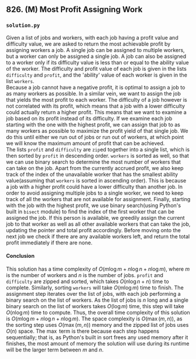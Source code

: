 ## 826. (M) Most Profit Assigning Work

### `solution.py`
Given a list of jobs and workers, with each job having a profit value and difficulty value, we are asked to return the most achievable profit by assigning workers a job. A single job can be assigned to multiple workers, but a worker can only be assigned a single job. A job can also be assigned to a worker only if its difficulty value is less than or equal to the ability value of the worker. The difficulty and profit value of each job is given in the lists `difficulty` and `profit`, and the 'ability' value of each worker is given in the list `workers`.  
Because a job cannot have a negative profit, it is optimal to assign a job to as many workers as possible. In a similar vein, we want to assign the job that yields the most profit to each worker. The difficulty of a job however is not correlated with its profit, which means that a job with a lower difficulty could actually return a higher profit. This means that we want to examine a job based on its profit instead of its difficulty. If we examine each job starting with the one with the highest profit, we can assign that job to as many workers as possible to maximize the profit yield of that single job. We do this until either we run out of jobs or run out of workers, at which point we will know the maximum amount of profit that can be achieved.  
The lists `profit` and `difficulty` are `zip`ed together into a single list, which is then sorted by `profit` in descending order. `workers` is sorted as well, so that we can use binary search to determine the most number of workers that can take on the job. Apart from the currently accrued profit, we also keep track of the index of the unavailable worker that has the smallest ability value(assuming that `workers` is sorted in ascending order). This is because a job with a higher profit could have a lower difficulty than another job. In order to avoid assigning multiple jobs to a single worker, we need to keep track of all the workers that are not available for assignment. Finally, starting with the job with the highest profit, we use binary search(using Python's built in `bisect` module) to find the index of the first worker that can be assigned the job. If this person is available, we greedily assign the current job to that worker as well as all other available workers that can take the job, updating the pointer and total profit accordingly. Before moving onto the next job we check if there are any available workers left, and return the total profit immediately if there are none.  

#### Conclusion
This solution has a time complexity of $O(m\log m+n\log n+n\log m)$, where $m$ is the number of workers and $n$ is the number of jobs. `profit` and `difficulty` are zipped and sorted, which takes $O(n\log n + n)$ time to complete. Similarly, sorting `workers` will take $O(m\log m)$ time to finish. The assignment step iterates over the list of jobs, with each job performing a binary search on the list of workers. As the list of jobs is $n$ long and a single binary search on the list of workers takes $O(\log m)$ time, this step will take $O(n\log m)$ time to compute. Thus, the overall time complexity of this solution is $O(m\log m+n\log n+n\log m)$. The space complexity is $O(\max(m, n))$, as the sorting step uses $O(\max(m, n))$ memory and the zipped list of jobs uses $O(n)$ space. The $\max$ term is there because each step happens sequentially; that is, as Python's built in sort frees any used memory after it finishes, the most amount of memory the solution will use during its runtime will be the larger term between $m$ and $n$.  
  

